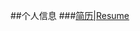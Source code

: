 ##个人信息
###<a href="https://dongjun111111.github.io/resume.html" title="see more infomation about me">简历|Resume</a>